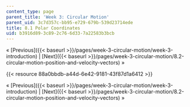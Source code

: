 ```yaml
---
content_type: page
parent_title: 'Week 3: Circular Motion'
parent_uid: 3c7d357c-bb95-e729-679b-539d23714ede
title: 8.1 Polar Coordinates
uid: b3916d89-3c89-2c76-6d33-7a22583b3bcb
---
```


« [Previous]({{< baseurl >}}/pages/week-3-circular-motion/week-3-introduction) | [Next]({{< baseurl >}}/pages/week-3-circular-motion/8.2-circular-motion-position-and-velocity-vectors) »

{{< resource 88a0bbdb-a44d-6e42-9181-43f87d1a6412 >}}

« [Previous]({{< baseurl >}}/pages/week-3-circular-motion/week-3-introduction) | [Next]({{< baseurl >}}/pages/week-3-circular-motion/8.2-circular-motion-position-and-velocity-vectors) »